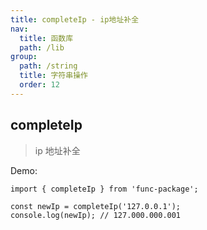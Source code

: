 ```yaml
---
title: completeIp - ip地址补全
nav:
  title: 函数库
  path: /lib
group:
  path: /string
  title: 字符串操作
  order: 12
---
```


## completeIp

> ip 地址补全

Demo:

```tsx | pure
import { completeIp } from 'func-package';

const newIp = completeIp('127.0.0.1');
console.log(newIp); // 127.000.000.001
```

